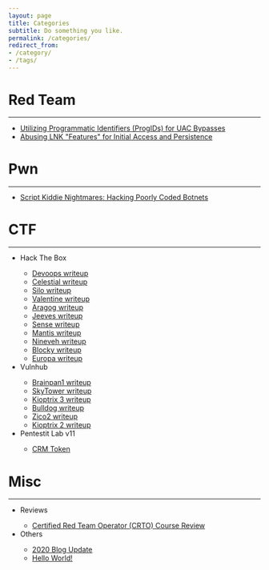 ```yaml
---
layout: page
title: Categories
subtitle: Do something you like.
permalink: /categories/
redirect_from:
- /category/
- /tags/
---
```


<h1>Red Team</h1>
<hr style="margin: -0.1em 0 !important;">
<ul>
  <li><a href="/redteam/utilizing-programmatic-identifiers-progids-for-uac-bypasses">Utilizing Programmatic Identifiers (ProgIDs) for UAC Bypasses</a></li>
  <li><a href="/redteam/abusing-lnk-features-for-initial-access-and-persistence">Abusing LNK "Features" for Initial Access and Persistence</a></li>
</ul>

<h1>Pwn</h1>
<hr style="margin: -0.1em 0 !important;">
<ul>
  <li><a href="/pwn/hacking-botnets">Script Kiddie Nightmares: Hacking Poorly Coded Botnets</a></li>
</ul>

<h1>CTF</h1>
<hr style="margin: -0.1em 0 !important;">
<ul>
    <li>Hack The Box</li>
    <ul>
        <li><a href="/ctf/htb-devoops">Devoops writeup</a></li>
        <li><a href="/ctf/htb-celestial">Celestial writeup</a></li>
        <li><a href="/ctf/htb-silo">Silo writeup</a></li>
        <li><a href="/ctf/htb-valentine">Valentine writeup</a></li>
        <li><a href="/ctf/htb-aragog">Aragog writeup</a></li>
        <li><a href="/ctf/htb-jeeves">Jeeves writeup</a></li>
        <li><a href="/ctf/htb-sense">Sense writeup</a></li>
        <li><a href="/ctf/htb-mantis">Mantis writeup</a></li>
        <li><a href="/ctf/htb-nineveh">Nineveh writeup</a></li>
        <li><a href="/ctf/htb-blocky">Blocky writeup</a></li>
        <li><a href="/ctf/htb-europa">Europa writeup</a></li>
   </ul>
   <li>Vulnhub</li>
   <ul>
        <li><a href="/ctf/brainpan1">Brainpan1 writeup</a></li>
        <li><a href="/ctf/skytower">SkyTower writeup</a></li>
        <li><a href="/ctf/kioptrix3">Kioptrix 3 writeup</a></li>
        <li><a href="/ctf/bulldog">Bulldog writeup</a></li>
        <li><a href="/ctf/zico2">Zico2 writeup</a></li>
        <li><a href="/ctf/kioptrix2">Kioptrix 2 writeup</a></li>
   </ul>
   <li>Pentestit Lab v11</li>
   <ul>
        <li><a href="/ctf/pentestit-crm-token-1">CRM Token</a></li>
   </ul>
</ul>

<h1> Misc </h1>
<hr style="margin: -0.1em 0 !important;">
<ul>
  <li>Reviews</li>
    <ul>
        <li><a href="/misc/certified-red-team-operator-crto-review">Certified Red Team Operator (CRTO) Course Review</a></li>
    </ul>
  <li>Others</li>
  <ul>
      <li><a href="/misc/2020-blog-update">2020 Blog Update</a></li>
      <li><a href="/misc/helloworld">Hello World!</a></li>
  </ul>
</ul>
